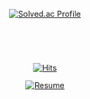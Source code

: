 <div align="center">

[![Solved.ac Profile](http://mazassumnida.wtf/api/v2/generate_badge?boj=hello70825)](https://solved.ac/hello70825/) </p>

<br/>
<br/>
<br/>

[![Hits](https://hits.seeyoufarm.com/api/count/incr/badge.svg?url=https%3A%2F%2Fgithub.com%2F70825%2Fhit-counter&count_bg=%2379C83D&title_bg=%23555555&icon=&icon_color=%23E7E7E7&title=hi+there+%F0%9F%91%8B&edge_flat=false)](https://hits.seeyoufarm.com)

[![Resume](https://img.shields.io/badge/RESUME-blue?style=flat&logo=notion&logoColor=white&link=https://70825.notion.site/98d5c0a57eeb4473bd59575a9aa52180?pvs=4)](https://70825.notion.site/98d5c0a57eeb4473bd59575a9aa52180?pvs=4)

</div>


<!--

**70825/70825** is a ✨ _special_ ✨ repository because its `README.md` (this file) appears on your GitHub profile.

Here are some ideas to get you started:

- 🔭 I’m currently working on ...
- 🌱 I’m currently learning ...
- 👯 I’m looking to collaborate on ...
- 🤔 I’m looking for help with ...
- 💬 Ask me about ...
- 📫 How to reach me: ...
- 😄 Pronouns: ...
- ⚡ Fun fact: ...
-->
